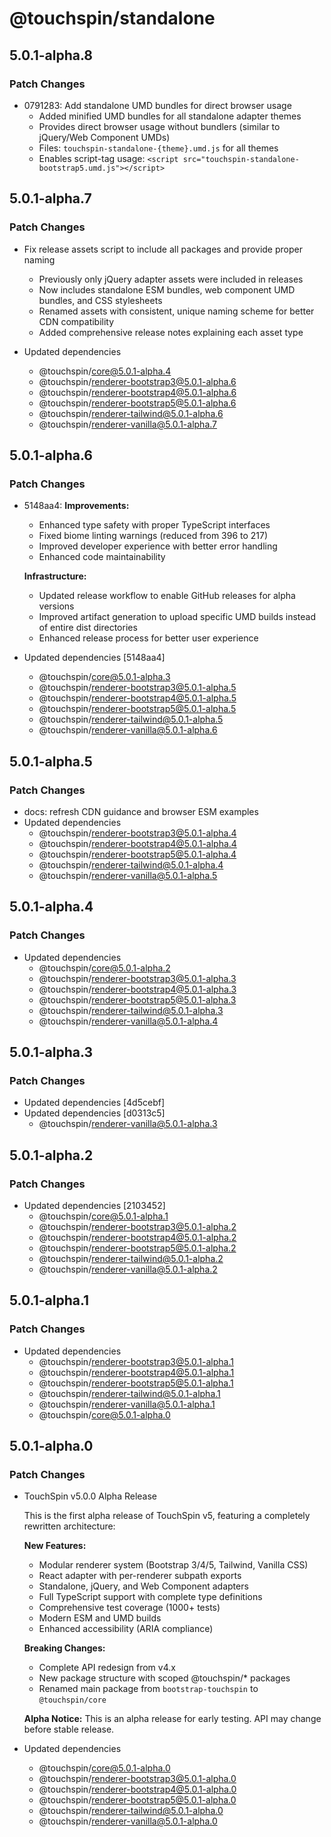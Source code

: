 # @touchspin/standalone

## 5.0.1-alpha.8

### Patch Changes

- 0791283: Add standalone UMD bundles for direct browser usage
  - Added minified UMD bundles for all standalone adapter themes
  - Provides direct browser usage without bundlers (similar to jQuery/Web Component UMDs)
  - Files: `touchspin-standalone-{theme}.umd.js` for all themes
  - Enables script-tag usage: `<script src="touchspin-standalone-bootstrap5.umd.js"></script>`

## 5.0.1-alpha.7

### Patch Changes

- Fix release assets script to include all packages and provide proper naming
  - Previously only jQuery adapter assets were included in releases
  - Now includes standalone ESM bundles, web component UMD bundles, and CSS stylesheets
  - Renamed assets with consistent, unique naming scheme for better CDN compatibility
  - Added comprehensive release notes explaining each asset type

- Updated dependencies
  - @touchspin/core@5.0.1-alpha.4
  - @touchspin/renderer-bootstrap3@5.0.1-alpha.6
  - @touchspin/renderer-bootstrap4@5.0.1-alpha.6
  - @touchspin/renderer-bootstrap5@5.0.1-alpha.6
  - @touchspin/renderer-tailwind@5.0.1-alpha.6
  - @touchspin/renderer-vanilla@5.0.1-alpha.7

## 5.0.1-alpha.6

### Patch Changes

- 5148aa4: **Improvements:**
  - Enhanced type safety with proper TypeScript interfaces
  - Fixed biome linting warnings (reduced from 396 to 217)
  - Improved developer experience with better error handling
  - Enhanced code maintainability

  **Infrastructure:**
  - Updated release workflow to enable GitHub releases for alpha versions
  - Improved artifact generation to upload specific UMD builds instead of entire dist directories
  - Enhanced release process for better user experience

- Updated dependencies [5148aa4]
  - @touchspin/core@5.0.1-alpha.3
  - @touchspin/renderer-bootstrap3@5.0.1-alpha.5
  - @touchspin/renderer-bootstrap4@5.0.1-alpha.5
  - @touchspin/renderer-bootstrap5@5.0.1-alpha.5
  - @touchspin/renderer-tailwind@5.0.1-alpha.5
  - @touchspin/renderer-vanilla@5.0.1-alpha.6

## 5.0.1-alpha.5

### Patch Changes

- docs: refresh CDN guidance and browser ESM examples
- Updated dependencies
  - @touchspin/renderer-bootstrap3@5.0.1-alpha.4
  - @touchspin/renderer-bootstrap4@5.0.1-alpha.4
  - @touchspin/renderer-bootstrap5@5.0.1-alpha.4
  - @touchspin/renderer-tailwind@5.0.1-alpha.4
  - @touchspin/renderer-vanilla@5.0.1-alpha.5

## 5.0.1-alpha.4

### Patch Changes

- Updated dependencies
  - @touchspin/core@5.0.1-alpha.2
  - @touchspin/renderer-bootstrap3@5.0.1-alpha.3
  - @touchspin/renderer-bootstrap4@5.0.1-alpha.3
  - @touchspin/renderer-bootstrap5@5.0.1-alpha.3
  - @touchspin/renderer-tailwind@5.0.1-alpha.3
  - @touchspin/renderer-vanilla@5.0.1-alpha.4

## 5.0.1-alpha.3

### Patch Changes

- Updated dependencies [4d5cebf]
- Updated dependencies [d0313c5]
  - @touchspin/renderer-vanilla@5.0.1-alpha.3

## 5.0.1-alpha.2

### Patch Changes

- Updated dependencies [2103452]
  - @touchspin/core@5.0.1-alpha.1
  - @touchspin/renderer-bootstrap3@5.0.1-alpha.2
  - @touchspin/renderer-bootstrap4@5.0.1-alpha.2
  - @touchspin/renderer-bootstrap5@5.0.1-alpha.2
  - @touchspin/renderer-tailwind@5.0.1-alpha.2
  - @touchspin/renderer-vanilla@5.0.1-alpha.2

## 5.0.1-alpha.1

### Patch Changes

- Updated dependencies
  - @touchspin/renderer-bootstrap3@5.0.1-alpha.1
  - @touchspin/renderer-bootstrap4@5.0.1-alpha.1
  - @touchspin/renderer-bootstrap5@5.0.1-alpha.1
  - @touchspin/renderer-tailwind@5.0.1-alpha.1
  - @touchspin/renderer-vanilla@5.0.1-alpha.1
  - @touchspin/core@5.0.1-alpha.0

## 5.0.1-alpha.0

### Patch Changes

- TouchSpin v5.0.0 Alpha Release

  This is the first alpha release of TouchSpin v5, featuring a completely rewritten architecture:

  **New Features:**
  - Modular renderer system (Bootstrap 3/4/5, Tailwind, Vanilla CSS)
  - React adapter with per-renderer subpath exports
  - Standalone, jQuery, and Web Component adapters
  - Full TypeScript support with complete type definitions
  - Comprehensive test coverage (1000+ tests)
  - Modern ESM and UMD builds
  - Enhanced accessibility (ARIA compliance)

  **Breaking Changes:**
  - Complete API redesign from v4.x
  - New package structure with scoped @touchspin/\* packages
  - Renamed main package from `bootstrap-touchspin` to `@touchspin/core`

  **Alpha Notice:**
  This is an alpha release for early testing. API may change before stable release.

- Updated dependencies
  - @touchspin/core@5.0.1-alpha.0
  - @touchspin/renderer-bootstrap3@5.0.1-alpha.0
  - @touchspin/renderer-bootstrap4@5.0.1-alpha.0
  - @touchspin/renderer-bootstrap5@5.0.1-alpha.0
  - @touchspin/renderer-tailwind@5.0.1-alpha.0
  - @touchspin/renderer-vanilla@5.0.1-alpha.0
